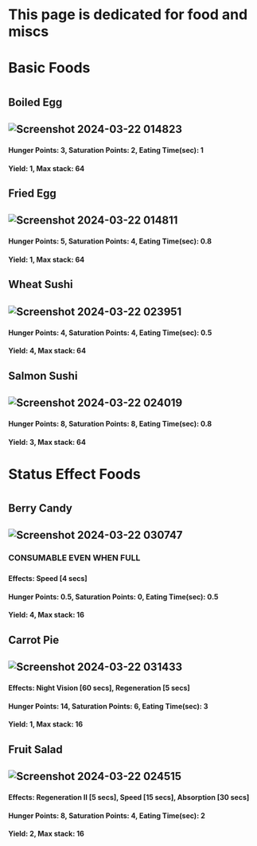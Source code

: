 <h1>This page is dedicated for food and miscs<h1>

<h1>Basic Foods<h1>
<h2>Boiled Egg<h2>
  
![Screenshot 2024-03-22 014823](https://github.com/xillenburg/PyroV2/assets/92593235/a4886d46-52e7-475a-9525-c6d38679787a)
<h4>Hunger Points: 3, Saturation Points: 2, Eating Time(sec): 1<h4>
<h4>Yield: 1, Max stack: 64<h4>

<h2>Fried Egg<h2>
  
![Screenshot 2024-03-22 014811](https://github.com/xillenburg/PyroV2/assets/92593235/dffff944-ff79-4648-b8ff-6a97d758cc2b)
<h4>Hunger Points: 5, Saturation Points: 4, Eating Time(sec): 0.8<h4>
<h4>Yield: 1, Max stack: 64<h4>

<h2>Wheat Sushi<h2>
  
![Screenshot 2024-03-22 023951](https://github.com/xillenburg/PyroV2/assets/92593235/dc2bc098-3f6d-49a6-8b1e-a7913d0fa634)
<h4>Hunger Points: 4, Saturation Points: 4, Eating Time(sec): 0.5<h4>
<h4>Yield: 4, Max stack: 64<h4>

<h2>Salmon Sushi<h2>
  
![Screenshot 2024-03-22 024019](https://github.com/xillenburg/PyroV2/assets/92593235/f704f24e-2817-4275-a1f4-3d18ccccfc6b)
<h4>Hunger Points: 8, Saturation Points: 8, Eating Time(sec): 0.8<h4>
<h4>Yield: 3, Max stack: 64<h4>

<h1>Status Effect Foods<h1>

<h2>Berry Candy<h2>
  
![Screenshot 2024-03-22 030747](https://github.com/xillenburg/PyroV2/assets/92593235/f85e67cd-3d1d-4b08-a9f5-b83af91e0415)
<h3>CONSUMABLE EVEN WHEN FULL<h3>
<h4>Effects: Speed [4 secs]<h4>
<h4>Hunger Points: 0.5, Saturation Points: 0, Eating Time(sec): 0.5<h4>
<h4>Yield: 4, Max stack: 16<h4>

<h2>Carrot Pie<h2>
  
![Screenshot 2024-03-22 031433](https://github.com/xillenburg/PyroV2/assets/92593235/1cd544e4-7907-4c01-9817-68a83fa1973b)
<h4>Effects: Night Vision [60 secs], Regeneration [5 secs]<h4>
<h4>Hunger Points: 14, Saturation Points: 6, Eating Time(sec): 3<h4>
<h4>Yield: 1, Max stack: 16<h4>

<h2>Fruit Salad<h2>
  
![Screenshot 2024-03-22 024515](https://github.com/xillenburg/PyroV2/assets/92593235/a5c54702-2418-496f-9449-a41a7fc8706c)
<h4>Effects: Regeneration II [5 secs], Speed [15 secs], Absorption [30 secs]<h4>
<h4>Hunger Points: 8, Saturation Points: 4, Eating Time(sec): 2<h4>
<h4>Yield: 2, Max stack: 16<h4>
